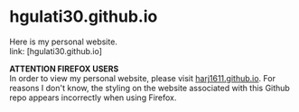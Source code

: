 # hgulati30.github.io
Here is my personal website.   
link: [hgulati30.github.io]

**ATTENTION FIREFOX USERS**  
In order to view my personal website, please visit [harj1611.github.io](harj1611.github.io). For reasons I don't know, the styling on the website associated with this Github repo appears incorrectly when using Firefox. 
